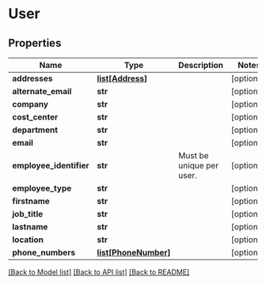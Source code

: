# User

## Properties
Name | Type | Description | Notes
------------ | ------------- | ------------- | -------------
**addresses** | [**list[Address]**](Address.md) |  | [optional] 
**alternate_email** | **str** |  | [optional] 
**company** | **str** |  | [optional] 
**cost_center** | **str** |  | [optional] 
**department** | **str** |  | [optional] 
**email** | **str** |  | [optional] 
**employee_identifier** | **str** | Must be unique per user. | [optional] 
**employee_type** | **str** |  | [optional] 
**firstname** | **str** |  | [optional] 
**job_title** | **str** |  | [optional] 
**lastname** | **str** |  | [optional] 
**location** | **str** |  | [optional] 
**phone_numbers** | [**list[PhoneNumber]**](PhoneNumber.md) |  | [optional] 

[[Back to Model list]](../README.md#documentation-for-models) [[Back to API list]](../README.md#documentation-for-api-endpoints) [[Back to README]](../README.md)

